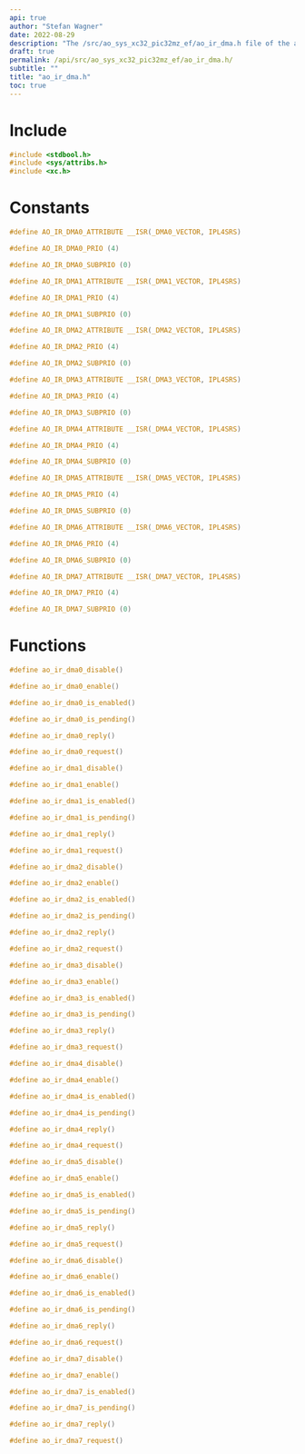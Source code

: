 ```yaml
---
api: true
author: "Stefan Wagner"
date: 2022-08-29
description: "The /src/ao_sys_xc32_pic32mz_ef/ao_ir_dma.h file of the ao real-time operating system."
draft: true
permalink: /api/src/ao_sys_xc32_pic32mz_ef/ao_ir_dma.h/
subtitle: ""
title: "ao_ir_dma.h"
toc: true
---
```


# Include

```c
#include <stdbool.h>
#include <sys/attribs.h>
#include <xc.h>
```

# Constants

```c
#define AO_IR_DMA0_ATTRIBUTE __ISR(_DMA0_VECTOR, IPL4SRS)
```

```c
#define AO_IR_DMA0_PRIO (4)
```

```c
#define AO_IR_DMA0_SUBPRIO (0)
```

```c
#define AO_IR_DMA1_ATTRIBUTE __ISR(_DMA1_VECTOR, IPL4SRS)
```

```c
#define AO_IR_DMA1_PRIO (4)
```

```c
#define AO_IR_DMA1_SUBPRIO (0)
```

```c
#define AO_IR_DMA2_ATTRIBUTE __ISR(_DMA2_VECTOR, IPL4SRS)
```

```c
#define AO_IR_DMA2_PRIO (4)
```

```c
#define AO_IR_DMA2_SUBPRIO (0)
```

```c
#define AO_IR_DMA3_ATTRIBUTE __ISR(_DMA3_VECTOR, IPL4SRS)
```

```c
#define AO_IR_DMA3_PRIO (4)
```

```c
#define AO_IR_DMA3_SUBPRIO (0)
```

```c
#define AO_IR_DMA4_ATTRIBUTE __ISR(_DMA4_VECTOR, IPL4SRS)
```

```c
#define AO_IR_DMA4_PRIO (4)
```

```c
#define AO_IR_DMA4_SUBPRIO (0)
```

```c
#define AO_IR_DMA5_ATTRIBUTE __ISR(_DMA5_VECTOR, IPL4SRS)
```

```c
#define AO_IR_DMA5_PRIO (4)
```

```c
#define AO_IR_DMA5_SUBPRIO (0)
```

```c
#define AO_IR_DMA6_ATTRIBUTE __ISR(_DMA6_VECTOR, IPL4SRS)
```

```c
#define AO_IR_DMA6_PRIO (4)
```

```c
#define AO_IR_DMA6_SUBPRIO (0)
```

```c
#define AO_IR_DMA7_ATTRIBUTE __ISR(_DMA7_VECTOR, IPL4SRS)
```

```c
#define AO_IR_DMA7_PRIO (4)
```

```c
#define AO_IR_DMA7_SUBPRIO (0)
```

# Functions

```c
#define ao_ir_dma0_disable()
```

```c
#define ao_ir_dma0_enable()
```

```c
#define ao_ir_dma0_is_enabled()
```

```c
#define ao_ir_dma0_is_pending()
```

```c
#define ao_ir_dma0_reply()
```

```c
#define ao_ir_dma0_request()
```

```c
#define ao_ir_dma1_disable()
```

```c
#define ao_ir_dma1_enable()
```

```c
#define ao_ir_dma1_is_enabled()
```

```c
#define ao_ir_dma1_is_pending()
```

```c
#define ao_ir_dma1_reply()
```

```c
#define ao_ir_dma1_request()
```

```c
#define ao_ir_dma2_disable()
```

```c
#define ao_ir_dma2_enable()
```

```c
#define ao_ir_dma2_is_enabled()
```

```c
#define ao_ir_dma2_is_pending()
```

```c
#define ao_ir_dma2_reply()
```

```c
#define ao_ir_dma2_request()
```

```c
#define ao_ir_dma3_disable()
```

```c
#define ao_ir_dma3_enable()
```

```c
#define ao_ir_dma3_is_enabled()
```

```c
#define ao_ir_dma3_is_pending()
```

```c
#define ao_ir_dma3_reply()
```

```c
#define ao_ir_dma3_request()
```

```c
#define ao_ir_dma4_disable()
```

```c
#define ao_ir_dma4_enable()
```

```c
#define ao_ir_dma4_is_enabled()
```

```c
#define ao_ir_dma4_is_pending()
```

```c
#define ao_ir_dma4_reply()
```

```c
#define ao_ir_dma4_request()
```

```c
#define ao_ir_dma5_disable()
```

```c
#define ao_ir_dma5_enable()
```

```c
#define ao_ir_dma5_is_enabled()
```

```c
#define ao_ir_dma5_is_pending()
```

```c
#define ao_ir_dma5_reply()
```

```c
#define ao_ir_dma5_request()
```

```c
#define ao_ir_dma6_disable()
```

```c
#define ao_ir_dma6_enable()
```

```c
#define ao_ir_dma6_is_enabled()
```

```c
#define ao_ir_dma6_is_pending()
```

```c
#define ao_ir_dma6_reply()
```

```c
#define ao_ir_dma6_request()
```

```c
#define ao_ir_dma7_disable()
```

```c
#define ao_ir_dma7_enable()
```

```c
#define ao_ir_dma7_is_enabled()
```

```c
#define ao_ir_dma7_is_pending()
```

```c
#define ao_ir_dma7_reply()
```

```c
#define ao_ir_dma7_request()
```

